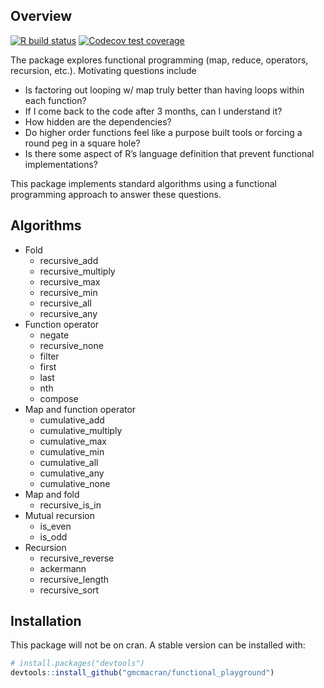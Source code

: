 
<!-- README.md is generated from README.Rmd. Please edit that file -->

## Overview

<!-- badges: start -->

[![R build
status](https://github.com/gmcmacran/functional_playground/workflows/R-CMD-check/badge.svg)](https://github.com/gmcmacran/functional_playground/actions)
[![Codecov test
coverage](https://codecov.io/gh/gmcmacran/functional_playground/branch/main/graph/badge.svg)](https://codecov.io/gh/gmcmacran/functional_playground?branch=master)
<!-- badges: end -->

The package explores functional programming (map, reduce, operators,
recursion, etc.). Motivating questions include

-   Is factoring out looping w/ map truly better than having loops
    within each function?
-   If I come back to the code after 3 months, can I understand it?
-   How hidden are the dependencies?
-   Do higher order functions feel like a purpose built tools or forcing
    a round peg in a square hole?
-   Is there some aspect of R’s language definition that prevent
    functional implementations?

This package implements standard algorithms using a functional
programming approach to answer these questions.

## Algorithms

-   Fold
    -   recursive_add
    -   recursive_multiply
    -   recursive_max
    -   recursive_min
    -   recursive_all
    -   recursive_any
-   Function operator
    -   negate
    -   recursive_none
    -   filter
    -   first
    -   last
    -   nth
    -   compose
-   Map and function operator
    -   cumulative_add
    -   cumulative_multiply
    -   cumulative_max
    -   cumulative_min
    -   cumulative_all
    -   cumulative_any
    -   cumulative_none
-   Map and fold
    -   recursive_is_in
-   Mutual recursion
    -   is_even
    -   is_odd
-   Recursion
    -   recursive_reverse
    -   ackermann
    -   recursive_length
    -   recursive_sort

## Installation

This package will not be on cran. A stable version can be installed
with:

``` r
# install.packages("devtools")
devtools::install_github("gmcmacran/functional_playground")
```
